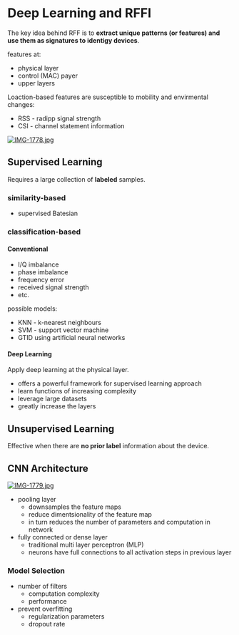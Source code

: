# **Deep Learning and RFFI**
The key idea behind RFF is to **extract unique patterns (or features) and use them as signatures to identigy devices**.

features at:
+ physical layer
+ control (MAC) payer
+ upper layers

Loaction-based features are susceptible to mobility and envirmental changes: 
+ RSS - radipp signal strength
+ CSI - channel statement information

[![IMG-1778.jpg](https://i.postimg.cc/52KFpfZK/IMG-1778.jpg)](https://postimg.cc/NKTMjvGR)

## **Supervised Learning**
Requires a large collection of **labeled** samples.
### **similarity-based**
+ supervised Batesian

### **classification-based**
#### **Conventional**
  + I/Q imbalance
  + phase imbalance
  + frequency error
  + received signal strength
  + etc.

possible models: 
+ KNN - k-nearest neighbours
+ SVM - support vector machine
+ GTID using artificial neural networks

#### **Deep Learning**
Apply deep learning at the physical layer.
+ offers a powerful framework for supervised learning approach
+ learn functions of increasing complexity
+ leverage large datasets
+ greatly increase the layers

## **Unsupervised Learning**
Effective when there are **no prior label** information about the device.

## **CNN Architecture**

[![IMG-1779.jpg](https://i.postimg.cc/qvhsCtFM/IMG-1779.jpg)](https://postimg.cc/Js8Dfhm9)

+ pooling layer
  + downsamples the feature maps
  + reduce dimentsionality of the feature map
  + in turn reduces the number of parameters and computation in network
+ fully connected or dense layer
  + traditional multi layer perceptron (MLP)
  + neurons have full connections to all activation steps in previous layer

### **Model Selection**
+ number of filters
  +  computation complexity
  +  performance
+ prevent overfitting
  + regularization parameters
  + dropout rate